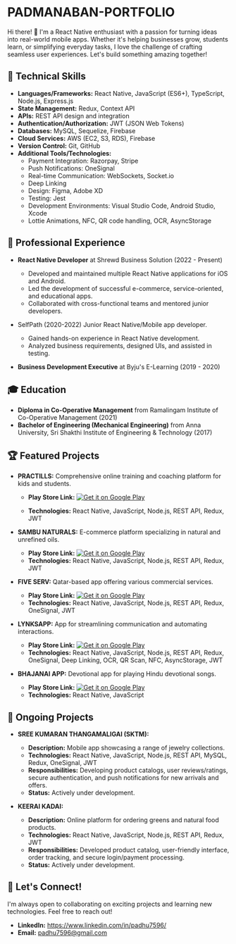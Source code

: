 # PADMANABAN-PORTFOLIO

Hi there! 👋 I'm a React Native enthusiast with a passion for turning ideas into real-world mobile apps. Whether it's helping businesses grow, students learn, or simplifying everyday tasks, I love the challenge of crafting seamless user experiences. Let's build something amazing together!

## 🚀 Technical Skills

* **Languages/Frameworks:** React Native, JavaScript (ES6+), TypeScript, Node.js, Express.js
* **State Management:** Redux, Context API
* **APIs:** REST API design and integration
* **Authentication/Authorization:** JWT (JSON Web Tokens)
* **Databases:** MySQL, Sequelize, Firebase
* **Cloud Services:** AWS (EC2, S3, RDS), Firebase
* **Version Control:** Git, GitHub
* **Additional Tools/Technologies:**
    * Payment Integration: Razorpay, Stripe
    * Push Notifications: OneSignal
    * Real-time Communication: WebSockets, Socket.io
    * Deep Linking
    * Design: Figma, Adobe XD
    * Testing: Jest
    * Development Environments: Visual Studio Code, Android Studio, Xcode
    * Lottie Animations, NFC, QR code handling, OCR, AsyncStorage

## 💼 Professional Experience

* **React Native Developer** at Shrewd Business Solution (2022 - Present)
    * Developed and maintained multiple React Native applications for iOS and Android.
    * Led the development of successful e-commerce, service-oriented, and educational apps.
    * Collaborated with cross-functional teams and mentored junior developers.

* SelfPath (2020-2022) Junior React Native/Mobile app developer.
    * Gained hands-on experience in React Native development.
    * Analyzed business requirements, designed UIs, and assisted in testing.

* **Business Development Executive** at Byju's E-Learning (2019 - 2020)

## 🎓 Education

* **Diploma in Co-Operative Management** from Ramalingam Institute of Co-Operative Management (2021)
* **Bachelor of Engineering (Mechanical Engineering)** from Anna University, Sri Shakthi Institute of Engineering & Technology (2017)

## 🏆 Featured Projects

* **PRACTILLS:** Comprehensive online training and coaching platform for kids and students.
    * **Play Store Link:** [![Get it on Google Play](https://play.google.com/intl/en_us/badges/images/generic/en_badge_web_generic.png)](https://play.google.com/store/apps/details?id=com.shrewd.practill&hl=en)

    * **Technologies:** React Native, JavaScript, Node.js, REST API, Redux, JWT

* **SAMBU NATURALS:** E-commerce platform specializing in natural and unrefined oils.
    * **Play Store Link:** [![Get it on Google Play](https://play.google.com/intl/en_us/badges/images/generic/en_badge_web_generic.png)](https://play.google.com/store/search?q=sambu+naturals&c=apps&hl=en)
    * **Technologies:** React Native, JavaScript, Node.js, REST API, Redux, JWT

* **FIVE SERV:** Qatar-based app offering various commercial services.
    * **Play Store Link:** [![Get it on Google Play](https://play.google.com/intl/en_us/badges/images/generic/en_badge_web_generic.png)](https://play.google.com/store/apps/details?id=com.shrewd.fiveserv&hl=en)
    * **Technologies:** React Native, JavaScript, Node.js, REST API, Redux, OneSignal, JWT

* **LYNKSAPP:** App for streamlining communication and automating interactions.
    * **Play Store Link:** [![Get it on Google Play](https://play.google.com/intl/en_us/badges/images/generic/en_badge_web_generic.png)](https://play.google.com/store/apps/details?id=com.shrewd.lynksapp&hl=en)
    * **Technologies:** React Native, JavaScript, Node.js, REST API, Redux, OneSignal, Deep Linking, OCR, QR Scan, NFC, AsyncStorage, JWT

* **BHAJANAI APP:** Devotional app for playing Hindu devotional songs.
    * **Play Store Link:** [![Get it on Google Play](https://play.google.com/intl/en_us/badges/images/generic/en_badge_web_generic.png)](https://play.google.com/store/apps/details?id=com.bhajanai&hl=en)
    * **Technologies:** React Native, JavaScript

 ## 🚧 Ongoing Projects

* **SREE KUMARAN THANGAMALIGAI (SKTM):** 
    * **Description:** Mobile app showcasing a range of jewelry collections.
    * **Technologies:** React Native, JavaScript, Node.js, REST API, MySQL, Redux, OneSignal, JWT
    * **Responsibilities:** Developing product catalogs, user reviews/ratings, secure authentication, and push notifications for new arrivals and offers.
    * **Status:** Actively under development.

* **KEERAI KADAI:** 
    * **Description:** Online platform for ordering greens and natural food products.
    * **Technologies:** React Native, JavaScript, Node.js, REST API, Redux, JWT
    * **Responsibilities:** Developed product catalog, user-friendly interface, order tracking, and secure login/payment processing.
    * **Status:** Actively under development. 


## 🤝 Let's Connect!

I'm always open to collaborating on exciting projects and learning new technologies. Feel free to reach out!

* **LinkedIn:** https://www.linkedin.com/in/padhu7596/
* **Email:** padhu7596@gmail.com

